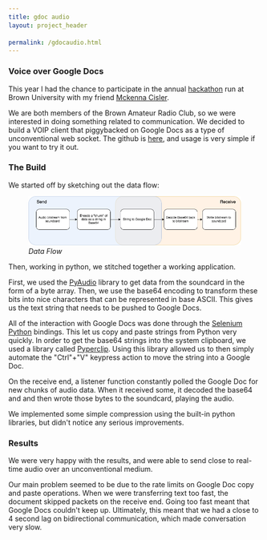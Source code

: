 ```yaml
---
title: gdoc audio
layout: project_header

permalink: /gdocaudio.html
---
```


### Voice over Google Docs

This year I had the chance to participate in the annual [hackathon](https://2019.hackatbrown.org) run at Brown University with my friend [Mckenna Cisler](http://www.mcisler.com/).

We are both members of the Brown Amateur Radio Club, so we were interested in doing something related to communication. We decided to build a VOIP client that piggybacked on Google Docs as a type of unconventional web socket. The github is [here](https://github.com/MckennaCisler/audio-text-tx), and usage is very simple if you want to try it out.


### The Build
We started off by sketching out the data flow:
<figure>
  <img src="/assets/gdocaudio/data.png" style="width: 75vw"/>
  <figcaption><em>Data Flow </em></figcaption>
</figure>

Then, working in python, we stitched together a working application.

First, we used the [PyAudio](https://people.csail.mit.edu/hubert/pyaudio/) library to get data from the soundcard in the form of a byte array. Then, we use the base64 encoding to transform these bits into nice characters that can be represented in base ASCII. This gives us the text string that needs to be pushed to Google Docs.

All of the interaction with Google Docs was done through the [Selenium Python](https://selenium-python.readthedocs.io) bindings. This let us copy and paste strings from Python very quickly. In order to get the base64 strings into the system clipboard, we used a library called [Pyperclip](https://pypi.org/project/pyperclip/). Using this library allowed us to then simply automate the "Ctrl"+"V" keypress action to move the string into a Google Doc.

On the receive end, a listener function constantly polled the Google Doc for new chunks of audio data. When it received some, it decoded the base64 and and then wrote those bytes to the soundcard, playing the audio.

We implemented some simple compression using the built-in python libraries, but didn't notice any serious improvements.


### Results

We were very happy with the results, and were able to send close to real-time audio over an unconventional medium.

Our main problem seemed to be due to the rate limits on Google Doc copy and paste operations. When we were transferring text too fast, the document skipped packets on the receive end. Going too fast meant that Google Docs couldn't keep up. Ultimately, this meant that we had a close to 4 second lag on bidirectional communication, which made conversation very slow.

